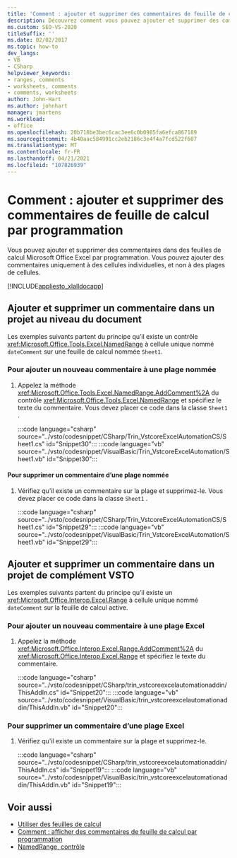 ```yaml
---
title: 'Comment : ajouter et supprimer des commentaires de feuille de calcul par programmation'
description: Découvrez comment vous pouvez ajouter et supprimer des commentaires par programmation dans Microsoft Office des feuilles de calcul Excel. Vous pouvez uniquement ajouter des commentaires à des cellules uniques, et non à des plages de cellules multiples.
ms.custom: SEO-VS-2020
titleSuffix: ''
ms.date: 02/02/2017
ms.topic: how-to
dev_langs:
- VB
- CSharp
helpviewer_keywords:
- ranges, comments
- worksheets, comments
- comments, worksheets
author: John-Hart
ms.author: johnhart
manager: jmartens
ms.workload:
- office
ms.openlocfilehash: 20b718be3bec6cac3ee6c0b0985fa6efca867189
ms.sourcegitcommit: 4b40aac584991cc2eb2186c3e4f4a7fcd522f607
ms.translationtype: MT
ms.contentlocale: fr-FR
ms.lasthandoff: 04/21/2021
ms.locfileid: "107826939"
---
```

# <a name="how-to-programmatically-add-and-delete-worksheet-comments"></a>Comment : ajouter et supprimer des commentaires de feuille de calcul par programmation
  Vous pouvez ajouter et supprimer des commentaires dans des feuilles de calcul Microsoft Office Excel par programmation. Vous pouvez ajouter des commentaires uniquement à des cellules individuelles, et non à des plages de cellules.

 [!INCLUDE[appliesto_xlalldocapp](../vsto/includes/appliesto-xlalldocapp-md.md)]

## <a name="add-and-delete-a-comment-in-a-document-level-project"></a>Ajouter et supprimer un commentaire dans un projet au niveau du document
 Les exemples suivants partent du principe qu’il existe un contrôle <xref:Microsoft.Office.Tools.Excel.NamedRange> à cellule unique nommé `dateComment` sur une feuille de calcul nommée `Sheet1`.

### <a name="to-add-a-new-comment-to-a-named-range"></a>Pour ajouter un nouveau commentaire à une plage nommée

1. Appelez la méthode <xref:Microsoft.Office.Tools.Excel.NamedRange.AddComment%2A> du contrôle <xref:Microsoft.Office.Tools.Excel.NamedRange> et spécifiez le texte du commentaire. Vous devez placer ce code dans la classe `Sheet1` .

     :::code language="csharp" source="../vsto/codesnippet/CSharp/Trin_VstcoreExcelAutomationCS/Sheet1.cs" id="Snippet30":::
     :::code language="vb" source="../vsto/codesnippet/VisualBasic/Trin_VstcoreExcelAutomation/Sheet1.vb" id="Snippet30":::

#### <a name="to-delete-a-comment-from-a-named-range"></a>Pour supprimer un commentaire d’une plage nommée

1. Vérifiez qu’il existe un commentaire sur la plage et supprimez-le. Vous devez placer ce code dans la classe `Sheet1` .

     :::code language="csharp" source="../vsto/codesnippet/CSharp/Trin_VstcoreExcelAutomationCS/Sheet1.cs" id="Snippet29":::
     :::code language="vb" source="../vsto/codesnippet/VisualBasic/Trin_VstcoreExcelAutomation/Sheet1.vb" id="Snippet29":::

## <a name="add-and-delete-a-comment-in-a-vsto-add-in-project"></a>Ajouter et supprimer un commentaire dans un projet de complément VSTO
 Les exemples suivants partent du principe qu’il existe un <xref:Microsoft.Office.Interop.Excel.Range> à cellule unique nommé `dateComment` sur la feuille de calcul active.

### <a name="to-add-a-new-comment-to-an-excel-range"></a>Pour ajouter un nouveau commentaire à une plage Excel

1. Appelez la méthode <xref:Microsoft.Office.Interop.Excel.Range.AddComment%2A> du <xref:Microsoft.Office.Interop.Excel.Range> et spécifiez le texte du commentaire.

     :::code language="csharp" source="../vsto/codesnippet/CSharp/trin_vstcoreexcelautomationaddin/ThisAddIn.cs" id="Snippet20":::
     :::code language="vb" source="../vsto/codesnippet/VisualBasic/trin_vstcoreexcelautomationaddin/ThisAddIn.vb" id="Snippet20":::

### <a name="to-delete-a-comment-from-an-excel-range"></a>Pour supprimer un commentaire d’une plage Excel

1. Vérifiez qu’il existe un commentaire sur la plage et supprimez-le.

     :::code language="csharp" source="../vsto/codesnippet/CSharp/trin_vstcoreexcelautomationaddin/ThisAddIn.cs" id="Snippet19":::
     :::code language="vb" source="../vsto/codesnippet/VisualBasic/trin_vstcoreexcelautomationaddin/ThisAddIn.vb" id="Snippet19":::

## <a name="see-also"></a>Voir aussi
- [Utiliser des feuilles de calcul](../vsto/working-with-worksheets.md)
- [Comment : afficher des commentaires de feuille de calcul par programmation](../vsto/how-to-programmatically-display-worksheet-comments.md)
- [NamedRange, contrôle](../vsto/namedrange-control.md)
